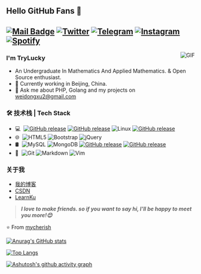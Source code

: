 ## Hello GitHub Fans 👋
[![Mail Badge](https://img.shields.io/badge/-Gmail-c14438?style=flat&logo=Gmail&logoColor=white&link=mailto:joeysiwei@gmail.com)](mailto:weidongxu2@gmail.com)
<a href="https://twitter.com/CqwezxcX"><img src="https://img.shields.io/twitter/follow/CqwezxcX?label=Twitter&style=social" alt="Twitter"></a>
[![Telegram](https://img.shields.io/badge/-Telegram-2CA5E0?style=flat&logo=telegram&logoColor=white)](https://t.me/yinanGT)
[![Instagram](https://img.shields.io/badge/-Instagram-c13584?style=flat&labelColor=c13584&logo=instagram&logoColor=white)](https://www.instagram.com/determined_xw/)
<a href="https://open.spotify.com/user/wsiehiahlru3sh54frobq8pzp" target="_blank"><img src="https://img.shields.io/badge/Spotify-%231ED760.svg?&style=flat-square&logo=spotify&logoColor=white" alt="Spotify"></a>
---
<img align="right" alt="GIF" src="https://cdn.jsdelivr.net/gh/mycherish/imgCloud/img/202404300124660.gif" />

### I'm TryLucky

- An Undergraduate In Mathematics And Applied Mathematics. & Open Source enthusiast.
- 🌱 Currently working in Beijing, China.
- 💬 Ask me about PHP, Golang and my projects on [weidongxu2@gmail.com](mailto:weidongxu2@gmail.com)
  
### 🛠 技术栈 | Tech Stack

- 💻 &#160;[![GitHub release](https://img.shields.io/badge/PHP-CFCFCF?logo=php)](https://img.shields.io/badge/PHP-CFCFCF?logo=php)
[![GitHub release](https://img.shields.io/badge/Nginx-515151?logo=nginx)](https://img.shields.io/badge/Nginx-515151?logo=nginx)
![Linux](https://img.shields.io/badge/-Linux-515151?style=flat&logo=Linux)
[![GitHub release](https://img.shields.io/badge/Docker-515151?logo=docker)](https://img.shields.io/badge/Docker-515151)
- 🌐 &#160;![HTML5](https://img.shields.io/badge/-HTML5-515151?style=flat&logo=HTML5)
![Bootstrap](https://img.shields.io/badge/-Bootstrap-CFCFCF?style=flat&logo=bootstrap&logoColor=563D7C)
![jQuery](https://img.shields.io/badge/-jQuery.js-515151?style=flat&logo=jQuery)
- 🛢 &#160;![MySQL](https://img.shields.io/badge/-MySQL-CFCFCF?style=flat&logo=mysql)
![MongoDB](https://img.shields.io/badge/-MongoDB-515151?style=flat&logo=mongodb)
[![GitHub release](https://img.shields.io/badge/Redis-CFCFCF?logo=redis)](https://img.shields.io/badge/Redis-CFCFCF?logo=redis)
[![GitHub release](https://img.shields.io/badge/Elasticsearch-515151?logo=Elasticsearch)](https://img.shields.io/badge/Elasticsearch-515151?logo=Elasticsearch)
- 🔧 &#160;![Git](https://img.shields.io/badge/-Git-515151?style=flat&logo=git)
![Markdown](https://img.shields.io/badge/-Markdown-515151?style=flat&logo=markdown)
![Vim](https://img.shields.io/badge/-Vim-515151?style=flat&logo=vim)

### 关于我
- [我的博客](https://mycherish.github.io/)
- [CSDN](https://blog.csdn.net/qq_41519254?spm=1000.2115.3001.5343)
- [LearnKu](https://learnku.com/blog/yinan)

> ***I love to make friends. so if you want to say hi, I'll be happy to meet you more!😊***

⭐️ From [mycherish](https://github.com/mycherish)

[![Anurag's GitHub stats](https://github-readme-stats.vercel.app/api?username=mycherish)](https://github.com/anuraghazra/github-readme-stats)

[![Top Langs](https://github-readme-stats.vercel.app/api/top-langs/?username=mycherish&hide=jupyter%20notebook&show_icons=true&layout=compact&hide_border=true)](https://github.com/anuraghazra/github-readme-stats)

[![Ashutosh's github activity graph](https://github-readme-activity-graph.vercel.app/graph?username=mycherish&theme=react)](https://github.com/ashutosh00710/github-readme-activity-graph)


